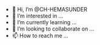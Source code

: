 - 👋 Hi, I’m @CH-HEMASUNDER
- 👀 I’m interested in ...
- 🌱 I’m currently learning ...
- 💞️ I’m looking to collaborate on ...
- 📫 How to reach me ...

<!---
CH-HEMASUNDER/CH-HEMASUNDER is a ✨ special ✨ repository because its `README.md` (this file) appears on your GitHub profile.
You can click the Preview link to take a look at your changes.
--->
